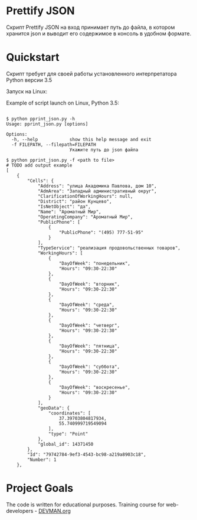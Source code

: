 # Prettify JSON

Скрипт Prettify JSON на вход принимает путь до файла, в котором хранится json и выводит его содержимое в консоль в удобном формате.

# Quickstart

Скрипт требует для своей работы установленного интерпретатора Python версии 3.5

Запуск на Linux:

Example of script launch on Linux, Python 3.5:

```#!bash

$ python pprint_json.py -h
Usage: pprint_json.py [options]

Options:
  -h, --help            show this help message and exit
  -f FILEPATH, --filepath=FILEPATH
                        Укажите путь до json файла

$ python pprint_json.py -f <path to file>
# TODO add output example
[
    {
        "Cells": {
            "Address": "улица Академика Павлова, дом 10", 
            "AdmArea": "Западный административный округ", 
            "ClarificationOfWorkingHours": null, 
            "District": "район Кунцево", 
            "IsNetObject": "да", 
            "Name": "Ароматный Мир", 
            "OperatingCompany": "Ароматный Мир", 
            "PublicPhone": [
                {
                    "PublicPhone": "(495) 777-51-95"
                }
            ], 
            "TypeService": "реализация продовольственных товаров", 
            "WorkingHours": [
                {
                    "DayOfWeek": "понедельник", 
                    "Hours": "09:30-22:30"
                }, 
                {
                    "DayOfWeek": "вторник", 
                    "Hours": "09:30-22:30"
                }, 
                {
                    "DayOfWeek": "среда", 
                    "Hours": "09:30-22:30"
                }, 
                {
                    "DayOfWeek": "четверг", 
                    "Hours": "09:30-22:30"
                }, 
                {
                    "DayOfWeek": "пятница", 
                    "Hours": "09:30-22:30"
                }, 
                {
                    "DayOfWeek": "суббота", 
                    "Hours": "09:30-22:30"
                }, 
                {
                    "DayOfWeek": "воскресенье", 
                    "Hours": "09:30-22:30"
                }
            ], 
            "geoData": {
                "coordinates": [
                    37.39703804817934, 
                    55.740999719549094
                ], 
                "type": "Point"
            }, 
            "global_id": 14371450
        }, 
        "Id": "79742784-9ef3-4543-bc98-a219a8903c18", 
        "Number": 1
    }, 
```

# Project Goals

The code is written for educational purposes. Training course for web-developers - [DEVMAN.org](https://devman.org)
